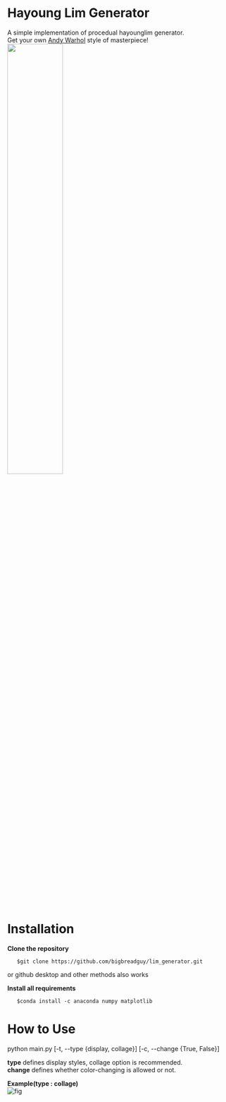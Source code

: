 # Hayoung Lim Generator
 A simple implementation of procedual hayounglim generator.</br>
 Get your own [Andy Warhol](https://en.wikipedia.org/wiki/Andy_Warhol) style of masterpiece!</br>
 <img src="https://user-images.githubusercontent.com/50568142/93615569-8967f880-fa0e-11ea-8ab2-88f7792007db.jpg" width="50%"></img>
# Installation
 **Clone the repository**
 ```
    $git clone https://github.com/bigbreadguy/lim_generator.git
 ```
 or github desktop and other methods also works

 **Install all requirements**
 ```
    $conda install -c anaconda numpy matplotlib
 ```

# How to Use
 python main.py [-t, --type {display, collage}] [-c, --change {True, False}]</br>
 
 **type** defines display styles, collage option is recommended.</br>
 **change** defines whether color-changing is allowed or not.</br>
 
 **Example(type : collage)**</br>
 ![fig](https://user-images.githubusercontent.com/50568142/93615296-2ece9c80-fa0e-11ea-9a4d-e957e5a89d55.png)
 
 
